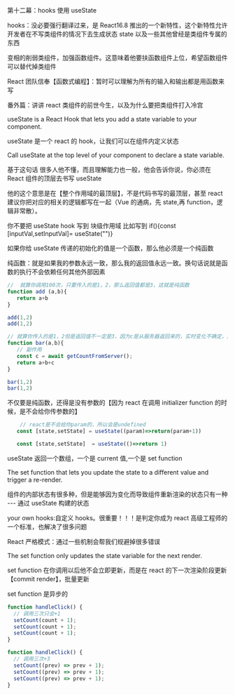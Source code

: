 第十二幕：hooks 使用 useState

hooks：没必要强行翻译过来，是 React16.8 推出的一个新特性，这个新特性允许开发者在不写类组件的情况下去生成状态 state 以及一些其他曾经是类组件专属的东西

变相的削弱类组件，加强函数组件。这意味着他要扶函数组件上位，希望函数组件可以替代掉类组件

React 团队信奉【函数式编程】：暂时可以理解为所有的输入和输出都是用函数来写

番外篇：讲讲 react 类组件的前世今生，以及为什么要把类组件打入冷宫

useState is a React Hook that lets you add a state variable to your component.

useState 是一个 react 的 hook，让我们可以在组件内定义状态

Call useState at the top level of your component to declare a state variable.

基于这句话 很多人他不懂，而且理解能力也一般，他会告诉你说，你必须在 React 组件的顶层去书写 useState

他的这个意思是在【整个作用域的最顶层】，不是代码书写的最顶层，甚至 react 建议你把对应的相关的逻辑都写在一起（Vue 的通病，先 state,再 function，逻辑非常散）。

你不要把 useState hook 写到 块级作用域 比如写到 if(){const [inputVal,setInputVal]= useState("")}

<!--
    const [inputVal,setInputVal]= useState("")
    const handleControlledInputChange=(event)=>{
        console.log('event.controlled',event.target.value)
         setInputVal(event.target.value)
    }
 -->

如果你给 useState 传递的初始化的值是一个函数，那么他必须是一个纯函数

纯函数：就是如果我的参数永远一致，那么我的返回值永远一致。换句话说就是函数的执行不会依赖任何其他外部因素

```js
//  就算你调用100次，只要传入的是1，2，那么返回值都是3，这就是纯函数
function add (a,b){
   return a+b
}

add(1,2)
add(1,2)

// 就算你传入的是1，2但是返回值不一定是3，因为c是从服务器返回来的，实时变化不确定，所以这个bar不是纯函数
function bar(a,b){
   // 副作用
   const c = await getCountFromServer();
   return a+b+c
}

bar(1,2)
bar(1,2)
```

不仅要是纯函数，还得是没有参数的【因为 react 在调用 initializer function 的时候，是不会给你传参数的】

```js
    // react是不会给你param的，所以会是undefined
   const [state,setState] = useState((param)=>return(param+1))

   const [state,setState]  = useState(()=>return 1)
```

useState 返回一个数组，一个是 current 值,一个是 set function

The set function that lets you update the state to a different value and trigger a re-render.

组件的内部状态有很多种，但是能够因为变化而导致组件重新渲染的状态只有一种 --- 通过 useState 构建的状态

your own hooks:自定义 hooks。很重要！！！是判定你成为 react 高级工程师的一个标准，也解决了很多问题

React 严格模式：通过一些机制会帮我们规避掉很多错误

The set function only updates the state variable for the next render.

set function 在你调用以后他不会立即更新，而是在 react 的下一次渲染阶段更新【commit render】，批量更新

set function 是异步的

```js
function handleClick() {
  // 调用三次只会+1
  setCount(count + 1);
  setCount(count + 1);
  setCount(count + 1);
}

function handleClick() {
  // 调用三次+3
  setCount((prev) => prev + 1);
  setCount((prev) => prev + 1);
  setCount((prev) => prev + 1);
}
```
